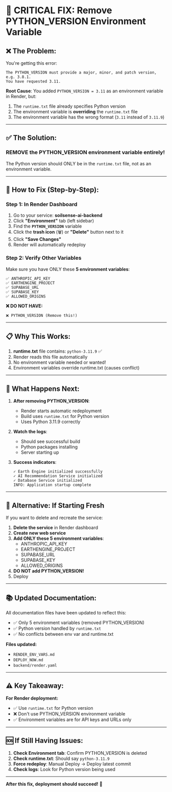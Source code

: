 # 🚨 CRITICAL FIX: Remove PYTHON_VERSION Environment Variable

## ❌ The Problem:

You're getting this error:
```
The PYTHON_VERSION must provide a major, minor, and patch version, e.g. 3.8.1. 
You have requested 3.11.
```

**Root Cause**: You added `PYTHON_VERSION = 3.11` as an environment variable in Render, but:
1. The `runtime.txt` file already specifies Python version
2. The environment variable is **overriding** the `runtime.txt` file
3. The environment variable has the wrong format (`3.11` instead of `3.11.9`)

---

## ✅ The Solution:

### **REMOVE the PYTHON_VERSION environment variable entirely!**

The Python version should ONLY be in the `runtime.txt` file, not as an environment variable.

---

## 🔧 How to Fix (Step-by-Step):

### Step 1: In Render Dashboard

1. Go to your service: **soilsense-ai-backend**
2. Click **"Environment"** tab (left sidebar)
3. Find the **`PYTHON_VERSION`** variable
4. Click the **trash icon** (🗑️) or **"Delete"** button next to it
5. Click **"Save Changes"**
6. Render will automatically redeploy

### Step 2: Verify Other Variables

Make sure you have ONLY these **5 environment variables**:

```
✅ ANTHROPIC_API_KEY
✅ EARTHENGINE_PROJECT
✅ SUPABASE_URL
✅ SUPABASE_KEY
✅ ALLOWED_ORIGINS
```

**❌ DO NOT HAVE:**
```
❌ PYTHON_VERSION (Remove this!)
```

---

## 📋 Why This Works:

1. **runtime.txt** file contains: `python-3.11.9` ✅
2. Render reads this file automatically
3. No environment variable needed or wanted!
4. Environment variables override runtime.txt (causes conflict)

---

## 🎯 What Happens Next:

1. **After removing PYTHON_VERSION**:
   - Render starts automatic redeployment
   - Build uses `runtime.txt` for Python version
   - Uses Python 3.11.9 correctly
   
2. **Watch the logs**:
   - Should see successful build
   - Python packages installing
   - Server starting up
   
3. **Success indicators**:
   ```
   ✓ Earth Engine initialized successfully
   ✓ AI Recommendation Service initialized
   ✓ Database Service initialized
   INFO: Application startup complete
   ```

---

## 🔄 Alternative: If Starting Fresh

If you want to delete and recreate the service:

1. **Delete the service** in Render dashboard
2. **Create new web service**
3. **Add ONLY these 5 environment variables**:
   - ANTHROPIC_API_KEY
   - EARTHENGINE_PROJECT
   - SUPABASE_URL
   - SUPABASE_KEY
   - ALLOWED_ORIGINS
4. **DO NOT add PYTHON_VERSION!**
5. Deploy

---

## 📚 Updated Documentation:

All documentation files have been updated to reflect this:
- ✅ Only 5 environment variables (removed PYTHON_VERSION)
- ✅ Python version handled by `runtime.txt`
- ✅ No conflicts between env var and runtime.txt

**Files updated:**
- `RENDER_ENV_VARS.md`
- `DEPLOY_NOW.md`
- `backend/render.yaml`

---

## ⚠️ Key Takeaway:

**For Render deployment:**
- ✅ Use `runtime.txt` for Python version
- ❌ Don't use PYTHON_VERSION environment variable
- ✅ Environment variables are for API keys and URLs only

---

## 🆘 If Still Having Issues:

1. **Check Environment tab**: Confirm PYTHON_VERSION is deleted
2. **Check runtime.txt**: Should say `python-3.11.9`
3. **Force redeploy**: Manual Deploy → Deploy latest commit
4. **Check logs**: Look for Python version being used

---

**After this fix, deployment should succeed!** 🎉
